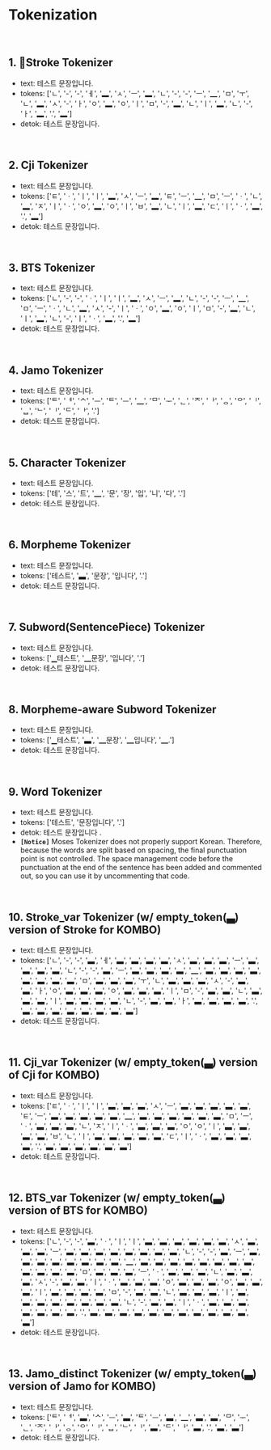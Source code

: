 # Tokenization
<br/>

## 1. Stroke Tokenizer
* text: 테스트 문장입니다.
* tokens: ['ㄴ', '-', '-', 'ㅔ', '▂', 'ㅅ', 'ㅡ', '▂', 'ㄴ', '-', '-', 'ㅡ', '▁', 'ㅁ', 'ㅜ', 'ㄴ', '▂', 'ㅅ', '-', 'ㅏ', 'ㅇ', '▂', 'ㅇ', 'ㅣ', 'ㅁ', '-', '▂', 'ㄴ', 'ㅣ', '▂', 'ㄴ', '-', 'ㅏ', '▂', '.', '▂']
* detok: 테스트 문장입니다.
<br/>

## 2. Cji Tokenizer
* text: 테스트 문장입니다.
* tokens: ['ㅌ', 'ㆍ', 'ㅣ', 'ㅣ', '▂', 'ㅅ', 'ㅡ', '▂', 'ㅌ', 'ㅡ', '▁', 'ㅁ', 'ㅡ', 'ㆍ', 'ㄴ', '▂', 'ㅈ', 'ㅣ', 'ㆍ', 'ㅇ', '▂', 'ㅇ', 'ㅣ', 'ㅂ', '▂', 'ㄴ', 'ㅣ', '▂', 'ㄷ', 'ㅣ', 'ㆍ', '▂', '.', '▂']
* detok: 테스트 문장입니다.
<br/>

## 3. BTS Tokenizer
* text: 테스트 문장입니다.
* tokens: ['ㄴ', '-', '-', 'ㆍ', 'ㅣ', 'ㅣ', '▂', 'ㅅ', 'ㅡ', '▂', 'ㄴ', '-', '-', 'ㅡ', '▁', 'ㅁ', 'ㅡ', 'ㆍ', 'ㄴ', '▂', 'ㅅ', '-', 'ㅣ', 'ㆍ', 'ㅇ', '▂', 'ㅇ', 'ㅣ', 'ㅁ', '-', '▂', 'ㄴ', 'ㅣ', '▂', 'ㄴ', '-', 'ㅣ', 'ㆍ', '▂', '.', '▂']
* detok: 테스트 문장입니다.
<br/>

## 4. Jamo Tokenizer
* text: 테스트 문장입니다.
* tokens: ['ᄐ', 'ᅦ', 'ᄉ', 'ᅳ', 'ᄐ', 'ᅳ', '▁', 'ᄆ', 'ᅮ', 'ᆫ', 'ᄌ', 'ᅡ', 'ᆼ', 'ᄋ', 'ᅵ', 'ᆸ', 'ᄂ', 'ᅵ', 'ᄃ', 'ᅡ', '.']
* detok: 테스트 문장입니다.
<br/>

## 5. Character Tokenizer
* text: 테스트 문장입니다.
* tokens: ['테', '스', '트', '▁', '문', '장', '입', '니', '다', '.']
* detok: 테스트 문장입니다.
<br/>

## 6. Morpheme Tokenizer
* text: 테스트 문장입니다.
* tokens: ['테스트', '▃', '문장', '입니다', '.']
* detok: 테스트 문장입니다.
<br/>

## 7. Subword(SentencePiece) Tokenizer
* text: 테스트 문장입니다.
* tokens: ['▁테스트', '▁문장', '입니다', '.']
* detok: 테스트 문장입니다.
<br/>

## 8. Morpheme-aware Subword Tokenizer
* text: 테스트 문장입니다.
* tokens: ['▁테스트', '▃', '▁문장', '▁입니다', '▁.']
* detok: 테스트 문장입니다.
<br/>

## 9. Word Tokenizer
* text: 테스트 문장입니다.
* tokens: ['테스트', '문장입니다', '.']
* detok: 테스트 문장입니다 .
* <div>
    <code><B>[Notice]</B></code> Moses Tokenizer does not properly support Korean. Therefore, because the words are split based on spacing, the final punctuation point is not controlled. The space management code before the punctuation at the end of the sentence has been added and commented out, so you can use it by uncommenting that code.
</div>
<br/>

## 10. Stroke_var Tokenizer (w/ empty_token(▃) version of Stroke for KOMBO)
* text: 테스트 문장입니다.
* tokens: ['ㄴ', '-', '-', '▃', 'ㅔ', '▃', '▃', '▃', '▃', 'ㅅ', '▃', '▃', '▃', 'ㅡ', '▃', '▃', '▃', '▃', 'ㄴ', '-', '-', '▃', 'ㅡ', '▃', '▃', '▃', '▃', '▁', '▃', '▃', '▃', '▃', '▃', '▃', '▃', '▃', 'ㅁ', '▃', '▃', '▃', 'ㅜ', 'ㄴ', '▃', '▃', '▃', 'ㅅ', '-', '▃', '▃', 'ㅏ', 'ㅇ', '▃', '▃', '▃', 'ㅇ', '▃', '▃', '▃', 'ㅣ', 'ㅁ', '-', '▃', '▃', 'ㄴ', '▃', '▃', '▃', 'ㅣ', '▃', '▃', '▃', '▃', 'ㄴ', '-', '▃', '▃', 'ㅏ', '▃', '▃', '▃', '▃', '.', '▃', '▃', '▃', '▃', '▃', '▃', '▃', '▃']
* detok: 테스트 문장입니다.
<br/>

## 11. Cji_var Tokenizer (w/ empty_token(▃) version of Cji for KOMBO)
* text: 테스트 문장입니다.
* tokens: ['ㅌ', 'ㆍ', 'ㅣ', 'ㅣ', '▃', '▃', '▃', 'ㅅ', 'ㅡ', '▃', '▃', '▃', '▃', '▃', 'ㅌ', 'ㅡ', '▃', '▃', '▃', '▃', '▃', '▁', '▃', '▃', '▃', '▃', '▃', '▃', 'ㅁ', 'ㅡ', 'ㆍ', '▃', '▃', '▃', 'ㄴ', 'ㅈ', 'ㅣ', 'ㆍ', '▃', '▃', '▃', 'ㅇ', 'ㅇ', 'ㅣ', '▃', '▃', '▃', '▃', 'ㅂ', 'ㄴ', 'ㅣ', '▃', '▃', '▃', '▃', '▃', 'ㄷ', 'ㅣ', 'ㆍ', '▃', '▃', '▃', '▃', '.', '▃', '▃', '▃', '▃', '▃', '▃']
* detok: 테스트 문장입니다.
<br/>

## 12. BTS_var Tokenizer (w/ empty_token(▃) version of BTS for KOMBO)
* text: 테스트 문장입니다.
* tokens: ['ㄴ', '-', '-', '▃', 'ㆍ', 'ㅣ', 'ㅣ', '▃', '▃', '▃', '▃', '▃', '▃', 'ㅅ', '▃', '▃', '▃', 'ㅡ', '▃', '▃', '▃', '▃', '▃', '▃', '▃', '▃', 'ㄴ', '-', '-', '▃', 'ㅡ', '▃', '▃', '▃', '▃', '▃', '▃', '▃', '▃', '▁', '▃', '▃', '▃', '▃', '▃', '▃', '▃', '▃', '▃', '▃', '▃', '▃', 'ㅁ', '▃', '▃', '▃', 'ㅡ', 'ㆍ', '▃', '▃', '▃', 'ㄴ', '▃', '▃', '▃', 'ㅅ', '-', '▃', '▃', 'ㅣ', 'ㆍ', '▃', '▃', '▃', 'ㅇ', '▃', '▃', '▃', 'ㅇ', '▃', '▃', '▃', 'ㅣ', '▃', '▃', '▃', '▃', 'ㅁ', '-', '▃', '▃', 'ㄴ', '▃', '▃', '▃', 'ㅣ', '▃', '▃', '▃', '▃', '▃', '▃', '▃', '▃', 'ㄴ', '-', '▃', '▃', 'ㅣ', 'ㆍ', '▃', '▃', '▃', '▃', '▃', '▃', '▃', '.', '▃', '▃', '▃', '▃', '▃', '▃', '▃', '▃', '▃', '▃', '▃', '▃']
* detok: 테스트 문장입니다.
<br/>

## 13. Jamo_distinct Tokenizer (w/ empty_token(▃) version of Jamo for KOMBO)
* text: 테스트 문장입니다.
* tokens: ['ᄐ', 'ᅦ', '▃', 'ᄉ', 'ᅳ', '▃', 'ᄐ', 'ᅳ', '▃', '▁', '▃', '▃', 'ᄆ', 'ᅮ', 'ᆫ', 'ᄌ', 'ᅡ', 'ᆼ', 'ᄋ', 'ᅵ', 'ᆸ', 'ᄂ', 'ᅵ', '▃', 'ᄃ', 'ᅡ', '▃', '.', '▃', '▃']
* detok: 테스트 문장입니다.
<br/>
